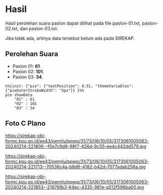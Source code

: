 # Hasil

Hasil perolehan suara paslon dapat dilihat pada file paslon-01.txt, paslon-02.txt, dan paslon-03.txt.

Jika tidak ada, artinya data tersebut belum ada pada SIREKAP.

## Perolehan Suara

 * Paslon 01: **61**.
 * Paslon 02: **101**.
 * Paslon 03: **34**.

```mermaid
%%{init: {"pie": {"textPosition": 0.5}, "themeVariables": {"pieOuterStrokeWidth": "5px"}} }%%
pie showData
    "01" : 61
    "02" : 101
    "03" : 34
```
## Foto C Plano

https://sirekap-obj-formc.kpu.go.id/ee43/pemilu/ppwp/31/73/06/10/05/3173061005063-20240214-221806--f0e7c9d9-98f7-426d-9c55-ee4c442dd579.jpg

https://sirekap-obj-formc.kpu.go.id/ee43/pemilu/ppwp/31/73/06/10/05/3173061005063-20240214-221713--70536c4a-b8d6-4182-b42d-7077adab256a.jpg

https://sirekap-obj-formc.kpu.go.id/ee43/pemilu/ppwp/31/73/06/10/05/3173061005063-20240214-221853--21876fb3-64ec-4335-981e-a512f596ba00.jpg
